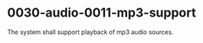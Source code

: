 0030-audio-0011-mp3-support
===========================

The system shall support playback of mp3 audio sources.
